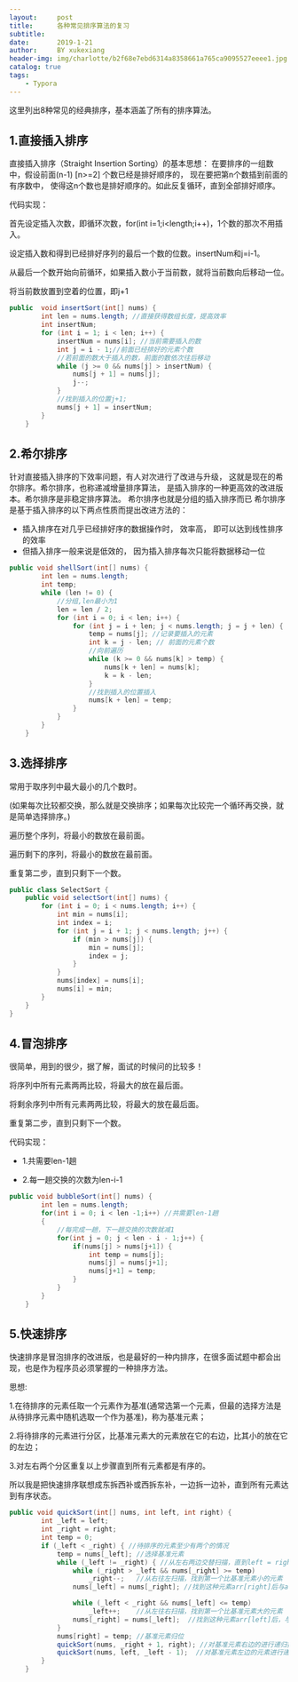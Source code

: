 ```yaml
---
layout:     post
title:      各种常见排序算法的复习
subtitle:   
date:       2019-1-21
author:     BY xukexiang
header-img: img/charlotte/b2f68e7ebd6314a8358661a765ca9095527eeee1.jpg
catalog: true
tags:
    - Typora
---
```


这里列出8种常见的经典排序，基本涵盖了所有的排序算法。

## 1.直接插入排序

直接插入排序（Straight Insertion Sorting）的基本思想：
在要排序的一组数中，假设前面(n-1) [n>=2] 个数已经是排好顺序的，
现在要把第n个数插到前面的有序数中，
使得这n个数也是排好顺序的。如此反复循环，直到全部排好顺序。

代码实现：

首先设定插入次数，即循环次数，for(int i=1;i<length;i++)，1个数的那次不用插入。

设定插入数和得到已经排好序列的最后一个数的位数。insertNum和j=i-1。

从最后一个数开始向前循环，如果插入数小于当前数，就将当前数向后移动一位。

将当前数放置到空着的位置，即j+1

```java
public  void insertSort(int[] nums) {
        int len = nums.length; //直接获得数组长度，提高效率
        int insertNum;
        for (int i = 1; i < len; i++) {
            insertNum = nums[i]; //当前需要插入的数
            int j = i - 1;//前面已经排好的元素个数
            //若前面的数大于插入的数，前面的数依次往后移动
            while (j >= 0 && nums[j] > insertNum) {
                nums[j + 1] = nums[j];
                j--;
            }
            //找到插入的位置j+1;
            nums[j + 1] = insertNum;
        }
    }
```


## 2.希尔排序
 针对直接插入排序的下效率问题，有人对次进行了改进与升级，
 这就是现在的希尔排序。希尔排序，也称递减增量排序算法，
 是插入排序的一种更高效的改进版本。希尔排序是非稳定排序算法。
希尔排序也就是分组的插入排序而已
希尔排序是基于插入排序的以下两点性质而提出改进方法的：

- 插入排序在对几乎已经排好序的数据操作时， 效率高， 即可以达到线性排序的效率
- 但插入排序一般来说是低效的， 因为插入排序每次只能将数据移动一位


```java
public void shellSort(int[] nums) {
        int len = nums.length;
        int temp;
        while (len != 0) {
            //分组,len最小为1
            len = len / 2;
            for (int i = 0; i < len; i++) {
                for (int j = i + len; j < nums.length; j = j + len) {
                    temp = nums[j]; //记录要插入的元素
                    int k = j - len; // 前面的元素个数
                    //向前遍历
                    while (k >= 0 && nums[k] > temp) {
                        nums[k + len] = nums[k];
                        k = k - len;
                    }
                    //找到插入的位置插入
                    nums[k + len] = temp;
                }
            }
        }
    }
```

## 3.选择排序

常用于取序列中最大最小的几个数时。

(如果每次比较都交换，那么就是交换排序；如果每次比较完一个循环再交换，就是简单选择排序。)

遍历整个序列，将最小的数放在最前面。

遍历剩下的序列，将最小的数放在最前面。

重复第二步，直到只剩下一个数。

```java
public class SelectSort {
    public void selectSort(int[] nums) {
        for (int i = 0; i < nums.length; i++) {
            int min = nums[i];
            int index = i;
            for (int j = i + 1; j < nums.length; j++) {
                if (min > nums[j]) {
                    min = nums[j];
                    index = j;
                }
            }
            nums[index] = nums[i];
            nums[i] = min;
        }
    }
}
```

## 4.冒泡排序
很简单，用到的很少，据了解，面试的时候问的比较多！

将序列中所有元素两两比较，将最大的放在最后面。

将剩余序列中所有元素两两比较，将最大的放在最后面。

重复第二步，直到只剩下一个数。

代码实现：

- 1.共需要len-1趟

- 2.每一趟交换的次数为len-i-1

```java
public void bubbleSort(int[] nums) {
        int len = nums.length;
        for(int i = 0; i < len -1;i++) //共需要len-1趟
        {
            //每完成一趟，下一趟交换的次数就减1
            for(int j = 0; j < len - i - 1;j++) {
                if(nums[j] > nums[j+1]) {
                    int temp = nums[j];
                    nums[j] = nums[j+1];
                    nums[j+1] = temp;
                }
            }
        }
    }
```

## 5.快速排序


快速排序是冒泡排序的改进版，也是最好的一种内排序，在很多面试题中都会出现，也是作为程序员必须掌握的一种排序方法。

思想:

1.在待排序的元素任取一个元素作为基准(通常选第一个元素，但最的选择方法是从待排序元素中随机选取一个作为基准)，称为基准元素；
 
2.将待排序的元素进行分区，比基准元素大的元素放在它的右边，比其小的放在它的左边；

3.对左右两个分区重复以上步骤直到所有元素都是有序的。

所以我是把快速排序联想成东拆西补或西拆东补，一边拆一边补，直到所有元素达到有序状态。

```java
public void quickSort(int[] nums, int left, int right) {
        int _left = left;
        int _right = right;
        int temp = 0;
        if (_left < _right) { //待排序的元素至少有两个的情况
            temp = nums[_left]; //选择基准元素
            while (_left != _right) { //从左右两边交替扫描，直到left = right
                while (_right > _left && nums[_right] >= temp)
                    _right--;   //从右往左扫描，找到第一个比基准元素小的元素
                nums[_left] = nums[_right]; //找到这种元素arr[right]后与arr[left]交换

                while (_left < _right && nums[_left] <= temp)
                    _left++;    //从左往右扫描，找到第一个比基准元素大的元素
                nums[_right] = nums[_left];  //找到这种元素arr[left]后，与arr[right]交换
            }
            nums[right] = temp; //基准元素归位
            quickSort(nums, _right + 1, right); //对基准元素右边的进行递归排序
            quickSort(nums, left, _left - 1);  //对基准元素左边的元素进行递归排序
        }
    }
```